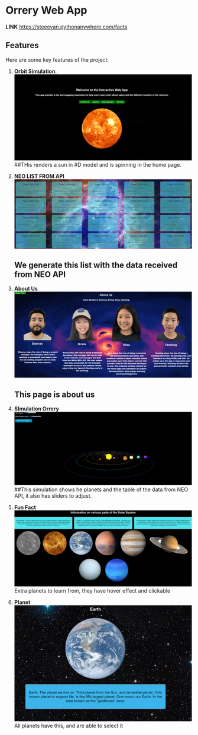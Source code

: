 # Orrery Web App 
**LINK**
https://steeevan.pythonanywhere.com/facts

## Features

Here are some key features of the project:

1. **Orbit Simulation**:
   ![Orbit Simulation](images/1.png)
   ##THis renders a sun in #D model and is spinning in the home page.

2. **NEO LIST FROM API**
   ![NEO](images/2.png)
   ## We generate this list with the data received from NEO API
   
4. **About Us**
   ![about](images/6.png)
   ## This page is about us

6. **SImulation Orrery**
   ![app](images/3.png)
   ##This simulation shows he planets and the table of the data from NEO API, it also has sliders to adjust.

8. **Fun Fact**
   ![fun](images/4.png)
   Extra planets to learn from, they have hover effect and clickable

10. **Planet**
   ![pla](images/5.png)
All planets have this, and are able to select it


